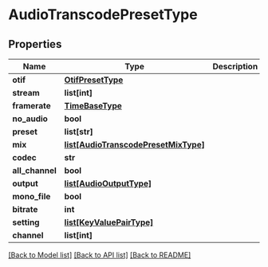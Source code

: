 # AudioTranscodePresetType

## Properties
Name | Type | Description | Notes
------------ | ------------- | ------------- | -------------
**otif** | [**OtifPresetType**](OtifPresetType.md) |  | [optional] 
**stream** | **list[int]** |  | [optional] 
**framerate** | [**TimeBaseType**](TimeBaseType.md) |  | [optional] 
**no_audio** | **bool** |  | [optional] 
**preset** | **list[str]** |  | [optional] 
**mix** | [**list[AudioTranscodePresetMixType]**](AudioTranscodePresetMixType.md) |  | [optional] 
**codec** | **str** |  | [optional] 
**all_channel** | **bool** |  | [optional] 
**output** | [**list[AudioOutputType]**](AudioOutputType.md) |  | [optional] 
**mono_file** | **bool** |  | [optional] 
**bitrate** | **int** |  | [optional] 
**setting** | [**list[KeyValuePairType]**](KeyValuePairType.md) |  | [optional] 
**channel** | **list[int]** |  | [optional] 

[[Back to Model list]](../README.md#documentation-for-models) [[Back to API list]](../README.md#documentation-for-api-endpoints) [[Back to README]](../README.md)


